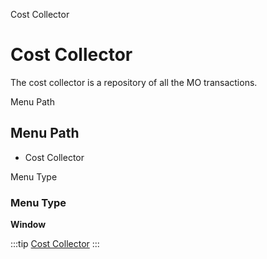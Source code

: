 
Cost Collector
# Cost Collector


The cost collector is a repository of all the MO transactions.

Menu Path
## Menu Path



- Cost Collector

Menu Type
### Menu Type

**Window**


:::tip
[Cost Collector](functional-guide/window/window-cost-collector.md)
:::